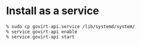 # Install as a service

    % sudo cp govirt-api.service /lib/systemd/system/
    % service govirt-api enable
    % service govirt-api start